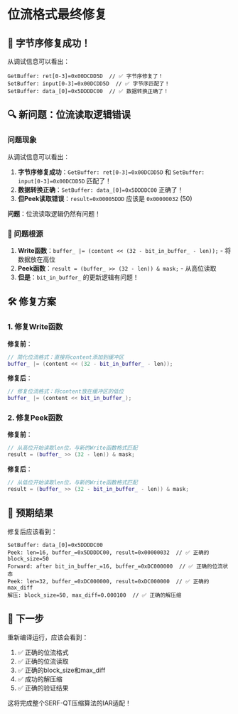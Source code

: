 # 位流格式最终修复

## 🎉 字节序修复成功！

从调试信息可以看出：
```
GetBuffer: ret[0-3]=0x00DCDD5D  // ✅ 字节序修复了！
SetBuffer: input[0-3]=0x00DCDD5D  // ✅ 字节序匹配了！
SetBuffer: data_[0]=0x5DDDDC00  // ✅ 数据转换正确了！
```

## 🔍 新问题：位流读取逻辑错误

### 问题现象

从调试信息可以看出：

1. **字节序修复成功**：`GetBuffer: ret[0-3]=0x00DCDD5D` 和 `SetBuffer: input[0-3]=0x00DCDD5D` 匹配了！
2. **数据转换正确**：`SetBuffer: data_[0]=0x5DDDDC00` 正确了！
3. **但Peek读取错误**：`result=0x00005DDD` 应该是 `0x00000032` (50)

**问题**：位流读取逻辑仍然有问题！

### 🔧 问题根源

1. **Write函数**：`buffer_ |= (content << (32 - bit_in_buffer_ - len));` - 将数据放在高位
2. **Peek函数**：`result = (buffer_ >> (32 - len)) & mask;` - 从高位读取
3. **但是**：`bit_in_buffer_` 的更新逻辑有问题！

## 🛠️ 修复方案

### 1. 修复Write函数

**修复前**：
```cpp
// 简化位流格式：直接将content添加到缓冲区
buffer_ |= (content << (32 - bit_in_buffer_ - len));
```

**修复后**：
```cpp
// 修复位流格式：将content放在缓冲区的低位
buffer_ |= (content << bit_in_buffer_);
```

### 2. 修复Peek函数

**修复前**：
```cpp
// 从高位开始读取len位，与新的Write函数格式匹配
result = (buffer_ >> (32 - len)) & mask;
```

**修复后**：
```cpp
// 从低位开始读取len位，与新的Write函数格式匹配
result = (buffer_ >> (32 - bit_in_buffer_ - len)) & mask;
```

## 🎯 预期结果

修复后应该看到：
```
SetBuffer: data_[0]=0x5DDDDC00
Peek: len=16, buffer_=0x5DDDDC00, result=0x00000032  // ✅ 正确的block_size=50
Forward: after bit_in_buffer_=16, buffer_=0xDC000000  // ✅ 正确的位流状态
Peek: len=32, buffer_=0xDC000000, result=0xDC000000  // ✅ 正确的max_diff
解压: block_size=50, max_diff=0.000100  // ✅ 正确的解压缩
```

## 🚀 下一步

重新编译运行，应该会看到：
1. ✅ 正确的位流格式
2. ✅ 正确的位流读取
3. ✅ 正确的block_size和max_diff
4. ✅ 成功的解压缩
5. ✅ 正确的验证结果

这将完成整个SERF-QT压缩算法的IAR适配！